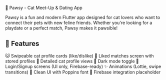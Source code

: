  🐾 Pawsy - Cat Meet-Up & Dating App

Pawsy is a fun and modern Flutter app designed for cat lovers who want to connect their pets with new feline friends. Whether you're looking for a playdate or a perfect match, Pawsy makes it pawsible!



## 🚀 Features

 🐱 Swipeable cat profile cards (like/dislike)
 💖 Liked matches screen with stored profiles
 🐾 Detailed cat profile views
 🌙 Dark mode toggle
 🔐 Login/Signup screens (UI only, Firebase-ready)
 ✨ Animations (Lottie, swipe transitions)
 🎨 Clean UI with Poppins font
 🔧 Firebase integration placeholder
